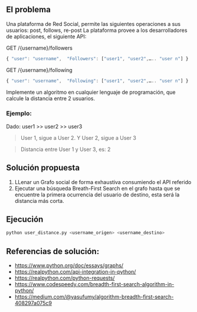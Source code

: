 ## El problema
Una plataforma de Red Social, permite las siguientes operaciones a sus usuarios: post, follows, re-post
La plataforma provee a los desarrolladores de aplicaciones, el siguiente API:

 GET /{username}/followers
```javascript
{ "user": "username",  "Followers": ["user1", "user2",….. "user n"] }
```
GET /{username}/following
```javascript
{ "user": "username",  "Following": ["user1", "user2",….. "user n"] }
```
 Implemente un algoritmo en cualquier lenguaje de programación, que calcule la distancia entre 2 usuarios.

### Ejemplo:
Dado: user1 >> user2 >> user3
> User 1, sigue a User 2. Y User 2, sigue a User 3

> Distancia entre User 1 y User 3, es: 2
## Solución propuesta
1. LLenar un Grafo social de forma exhaustiva consumiendo el API referido 
1. Ejecutar una búsqueda Breath-First Search en el grafo hasta que se encuentre la primera ocurrencia del usuario de 
destino, esta será la distancia más corta.

## Ejecución
```bash
python user_distance.py <username_origen> <username_destino>
```

## Referencias de solución:
* https://www.python.org/doc/essays/graphs/
* https://realpython.com/api-integration-in-python/
* https://realpython.com/python-requests/
* https://www.codespeedy.com/breadth-first-search-algorithm-in-python/
* https://medium.com/@yasufumy/algorithm-breadth-first-search-408297a075c9

